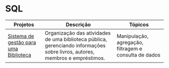 # SQL

| Projetos | Descrição | Tópicos |
| -------- | --------- | ------- |
| [Sistema de gestão para uma Biblioteca](https://github.com/Thyzxt/portifolio_sql/blob/main/biblioteca_p%C3%BAblica.sql) | Organização das atividades de uma biblioteca pública, gerenciando informações sobre livros, autores, membros e empréstimos. | Manipulação, agregação, filtragem e consulta de dados







